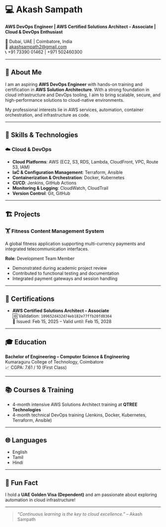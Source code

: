 # 💻 Akash Sampath

**AWS DevOps Engineer | AWS Certified Solutions Architect – Associate | Cloud & DevOps Enthusiast**

📍 Dubai, UAE | Coimbatore, India  
📧 akashsampath2@gmail.com  
📞 +91 73390 01462 | +971 502460300  

---

## 👋 About Me

I am an aspiring **AWS DevOps Engineer** with hands-on training and certification in **AWS Solution Architecture**. With a strong foundation in cloud infrastructure and DevOps tooling, I aim to bring scalable, secure, and high-performance solutions to cloud-native environments.

My professional interests lie in AWS services, automation, container orchestration, and infrastructure as code.

---

## 🧠 Skills & Technologies

### ☁️ Cloud & DevOps

- **Cloud Platforms**: AWS (EC2, S3, RDS, Lambda, CloudFront, VPC, Route 53, IAM)
- **IaC & Configuration Management**: Terraform, Ansible
- **Containerization & Orchestration**: Docker, Kubernetes
- **CI/CD**: Jenkins, GitHub Actions
- **Monitoring & Logging**: CloudWatch, CloudTrail
- **Version Control**: Git, GitHub

---

## 🏗️ Projects

### 🏋️ Fitness Content Management System
A global fitness application supporting multi-currency payments and integrated telecommunication interfaces.

**Role**: Development Team Member  
- Demonstrated during academic project review  
- Contributed to functional testing and documentation  
- Integrated payment gateways and session handling

---

## 📜 Certifications

- **AWS Certified Solutions Architect – Associate**  
  🆔 Validation: `109652d432d74eb182e77ffb20fd0364`  
  📅 Issued: Feb 15, 2025 – Valid until: Feb 15, 2028  

---

## 🎓 Education

**Bachelor of Engineering – Computer Science & Engineering**  
Kumaraguru College of Technology, Coimbatore  
📈 CGPA: 7.61 / 10 (First Class)

---

## 📚 Courses & Training

- 4-month intensive AWS Solutions Architect training at **QTREE Technologies**
- 4-month technical DevOps training (Jenkins, Docker, Kubernetes, Terraform, Ansible)

---

## 🌐 Languages

- English  
- Tamil  
- Hindi

---

## 🧾 Fun Fact

I hold a **UAE Golden Visa (Dependent)** and am passionate about exploring automation in cloud infrastructure!

---

> *“Continuous learning is the key to cloud excellence.”* – Akash Sampath

